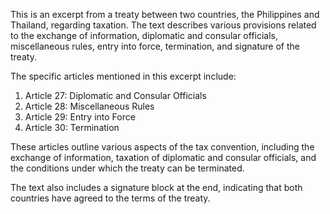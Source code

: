 This is an excerpt from a treaty between two countries, the Philippines and Thailand, regarding taxation. The text describes various provisions related to the exchange of information, diplomatic and consular officials, miscellaneous rules, entry into force, termination, and signature of the treaty.

The specific articles mentioned in this excerpt include:

1. Article 27: Diplomatic and Consular Officials
2. Article 28: Miscellaneous Rules
3. Article 29: Entry into Force
4. Article 30: Termination

These articles outline various aspects of the tax convention, including the exchange of information, taxation of diplomatic and consular officials, and the conditions under which the treaty can be terminated.

The text also includes a signature block at the end, indicating that both countries have agreed to the terms of the treaty.